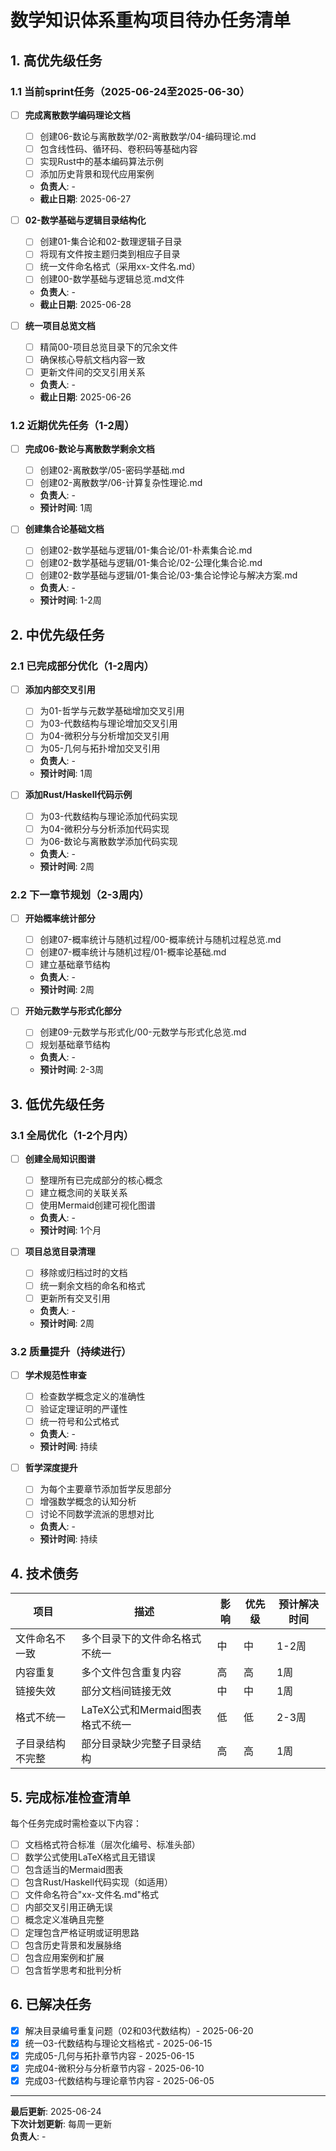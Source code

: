 # 数学知识体系重构项目待办任务清单

## 1. 高优先级任务

### 1.1 当前sprint任务（2025-06-24至2025-06-30）

- [ ] **完成离散数学编码理论文档**
  - [ ] 创建06-数论与离散数学/02-离散数学/04-编码理论.md
  - [ ] 包含线性码、循环码、卷积码等基础内容
  - [ ] 实现Rust中的基本编码算法示例
  - [ ] 添加历史背景和现代应用案例
  - **负责人**: -
  - **截止日期**: 2025-06-27

- [ ] **02-数学基础与逻辑目录结构化**
  - [ ] 创建01-集合论和02-数理逻辑子目录
  - [ ] 将现有文件按主题归类到相应子目录
  - [ ] 统一文件命名格式（采用xx-文件名.md）
  - [ ] 创建00-数学基础与逻辑总览.md文件
  - **负责人**: -
  - **截止日期**: 2025-06-28

- [ ] **统一项目总览文档**
  - [ ] 精简00-项目总览目录下的冗余文件
  - [ ] 确保核心导航文档内容一致
  - [ ] 更新文件间的交叉引用关系
  - **负责人**: -
  - **截止日期**: 2025-06-26

### 1.2 近期优先任务（1-2周）

- [ ] **完成06-数论与离散数学剩余文档**
  - [ ] 创建02-离散数学/05-密码学基础.md
  - [ ] 创建02-离散数学/06-计算复杂性理论.md
  - **负责人**: -
  - **预计时间**: 1周

- [ ] **创建集合论基础文档**
  - [ ] 创建02-数学基础与逻辑/01-集合论/01-朴素集合论.md
  - [ ] 创建02-数学基础与逻辑/01-集合论/02-公理化集合论.md
  - [ ] 创建02-数学基础与逻辑/01-集合论/03-集合论悖论与解决方案.md
  - **负责人**: -
  - **预计时间**: 1-2周

## 2. 中优先级任务

### 2.1 已完成部分优化（1-2周内）

- [ ] **添加内部交叉引用**
  - [ ] 为01-哲学与元数学基础增加交叉引用
  - [ ] 为03-代数结构与理论增加交叉引用
  - [ ] 为04-微积分与分析增加交叉引用
  - [ ] 为05-几何与拓扑增加交叉引用
  - **负责人**: -
  - **预计时间**: 1周

- [ ] **添加Rust/Haskell代码示例**
  - [ ] 为03-代数结构与理论添加代码实现
  - [ ] 为04-微积分与分析添加代码实现
  - [ ] 为06-数论与离散数学添加代码实现
  - **负责人**: -
  - **预计时间**: 2周

### 2.2 下一章节规划（2-3周内）

- [ ] **开始概率统计部分**
  - [ ] 创建07-概率统计与随机过程/00-概率统计与随机过程总览.md
  - [ ] 创建07-概率统计与随机过程/01-概率论基础.md
  - [ ] 建立基础章节结构
  - **负责人**: -
  - **预计时间**: 2周

- [ ] **开始元数学与形式化部分**
  - [ ] 创建09-元数学与形式化/00-元数学与形式化总览.md
  - [ ] 规划基础章节结构
  - **负责人**: -
  - **预计时间**: 2-3周

## 3. 低优先级任务

### 3.1 全局优化（1-2个月内）

- [ ] **创建全局知识图谱**
  - [ ] 整理所有已完成部分的核心概念
  - [ ] 建立概念间的关联关系
  - [ ] 使用Mermaid创建可视化图谱
  - **负责人**: -
  - **预计时间**: 1个月

- [ ] **项目总览目录清理**
  - [ ] 移除或归档过时的文档
  - [ ] 统一剩余文档的命名和格式
  - [ ] 更新所有交叉引用
  - **负责人**: -
  - **预计时间**: 2周

### 3.2 质量提升（持续进行）

- [ ] **学术规范性审查**
  - [ ] 检查数学概念定义的准确性
  - [ ] 验证定理证明的严谨性
  - [ ] 统一符号和公式格式
  - **负责人**: -
  - **预计时间**: 持续

- [ ] **哲学深度提升**
  - [ ] 为每个主要章节添加哲学反思部分
  - [ ] 增强数学概念的认知分析
  - [ ] 讨论不同数学流派的思想对比
  - **负责人**: -
  - **预计时间**: 持续

## 4. 技术债务

| 项目 | 描述 | 影响 | 优先级 | 预计解决时间 |
|------|------|------|--------|------------|
| 文件命名不一致 | 多个目录下的文件命名格式不统一 | 中 | 中 | 1-2周 |
| 内容重复 | 多个文件包含重复内容 | 高 | 高 | 1周 |
| 链接失效 | 部分文档间链接无效 | 中 | 中 | 1周 |
| 格式不统一 | LaTeX公式和Mermaid图表格式不统一 | 低 | 低 | 2-3周 |
| 子目录结构不完整 | 部分目录缺少完整子目录结构 | 高 | 高 | 1周 |

## 5. 完成标准检查清单

每个任务完成时需检查以下内容：

- [ ] 文档格式符合标准（层次化编号、标准头部）
- [ ] 数学公式使用LaTeX格式且无错误
- [ ] 包含适当的Mermaid图表
- [ ] 包含Rust/Haskell代码实现（如适用）
- [ ] 文件命名符合"xx-文件名.md"格式
- [ ] 内部交叉引用正确无误
- [ ] 概念定义准确且完整
- [ ] 定理包含严格证明或证明思路
- [ ] 包含历史背景和发展脉络
- [ ] 包含应用案例和扩展
- [ ] 包含哲学思考和批判分析

## 6. 已解决任务

- [x] 解决目录编号重复问题（02和03代数结构）- 2025-06-20
- [x] 统一03-代数结构与理论文档格式 - 2025-06-15
- [x] 完成05-几何与拓扑章节内容 - 2025-06-15
- [x] 完成04-微积分与分析章节内容 - 2025-06-10
- [x] 完成03-代数结构与理论章节内容 - 2025-06-05

---

**最后更新**: 2025-06-24  
**下次计划更新**: 每周一更新  
**负责人**: - 
